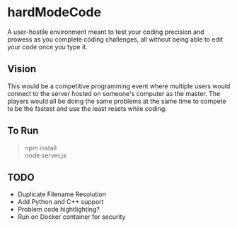 # hardModeCode
A user-hostile environment meant to test your coding precision and prowess as you complete coding challenges, all without being able to edit your code once you type it.

## Vision
This would be a competitive programming event where multiple users would connect to the server hosted on someone's computer as the master. The players would all be doing the same problems at the same time to compete to be the fastest and use the least resets while coding.

## To Run
> npm install  
> node server.js

## TODO
- Duplicate Filename Resolution
- Add Python and C++ support
- Problem code hightlighting?
- Run on Docker container for security